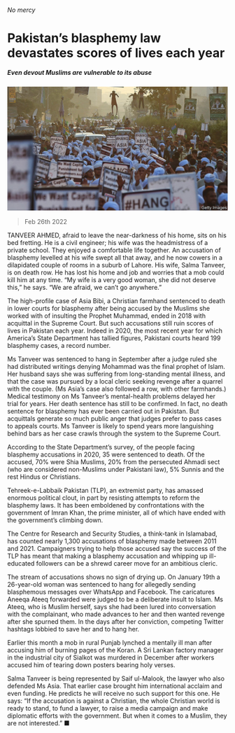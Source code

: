 ###### No mercy

# Pakistan’s blasphemy law devastates scores of lives each year 

##### Even devout Muslims are vulnerable to its abuse 

![image](images/20220226_ASP002_0.jpg) 

> Feb 26th 2022 

TANVEER AHMED, afraid to leave the near-darkness of his home, sits on his bed fretting. He is a civil engineer; his wife was the headmistress of a private school. They enjoyed a comfortable life together. An accusation of blasphemy levelled at his wife swept all that away, and he now cowers in a dilapidated couple of rooms in a suburb of Lahore. His wife, Salma Tanveer, is on death row. He has lost his home and job and worries that a mob could kill him at any time. “My wife is a very good woman, she did not deserve this,” he says. “We are afraid, we can’t go anywhere.”

The high-profile case of Asia Bibi, a Christian farmhand sentenced to death in lower courts for blasphemy after being accused by the Muslims she worked with of insulting the Prophet Muhammad, ended in 2018 with acquittal in the Supreme Court. But such accusations still ruin scores of lives in Pakistan each year. Indeed in 2020, the most recent year for which America’s State Department has tallied figures, Pakistani courts heard 199 blasphemy cases, a record number.


Ms Tanveer was sentenced to hang in September after a judge ruled she had distributed writings denying Mohammad was the final prophet of Islam. Her husband says she was suffering from long-standing mental illness, and that the case was pursued by a local cleric seeking revenge after a quarrel with the couple. (Ms Asia’s case also followed a row, with other farmhands.) Medical testimony on Ms Tanveer’s mental-health problems delayed her trial for years. Her death sentence has still to be confirmed. In fact, no death sentence for blasphemy has ever been carried out in Pakistan. But acquittals generate so much public anger that judges prefer to pass cases to appeals courts. Ms Tanveer is likely to spend years more languishing behind bars as her case crawls through the system to the Supreme Court.

According to the State Department’s survey, of the people facing blasphemy accusations in 2020, 35 were sentenced to death. Of the accused, 70% were Shia Muslims, 20% from the persecuted Ahmadi sect (who are considered non-Muslims under Pakistani law), 5% Sunnis and the rest Hindus or Christians.

Tehreek-e-Labbaik Pakistan (TLP), an extremist party, has amassed enormous political clout, in part by resisting attempts to reform the blasphemy laws. It has been emboldened by confrontations with the government of Imran Khan, the prime minister, all of which have ended with the government’s climbing down.

The Centre for Research and Security Studies, a think-tank in Islamabad, has counted nearly 1,300 accusations of blasphemy made between 2011 and 2021. Campaigners trying to help those accused say the success of the TLP has meant that making a blasphemy accusation and whipping up ill-educated followers can be a shrewd career move for an ambitious cleric.

The stream of accusations shows no sign of drying up. On January 19th a 26-year-old woman was sentenced to hang for allegedly sending blasphemous messages over WhatsApp and Facebook. The caricatures Aneeqa Ateeq forwarded were judged to be a deliberate insult to Islam. Ms Ateeq, who is Muslim herself, says she had been lured into conversation with the complainant, who made advances to her and then wanted revenge after she spurned them. In the days after her conviction, competing Twitter hashtags lobbied to save her and to hang her.

Earlier this month a mob in rural Punjab lynched a mentally ill man after accusing him of burning pages of the Koran. A Sri Lankan factory manager in the industrial city of Sialkot was murdered in December after workers accused him of tearing down posters bearing holy verses.

Salma Tanveer is being represented by Saif ul-Malook, the lawyer who also defended Ms Asia. That earlier case brought him international acclaim and even funding. He predicts he will receive no such support for this one. He says: “If the accusation is against a Christian, the whole Christian world is ready to stand, to fund a lawyer, to raise a media campaign and make diplomatic efforts with the government. But when it comes to a Muslim, they are not interested.” ■

